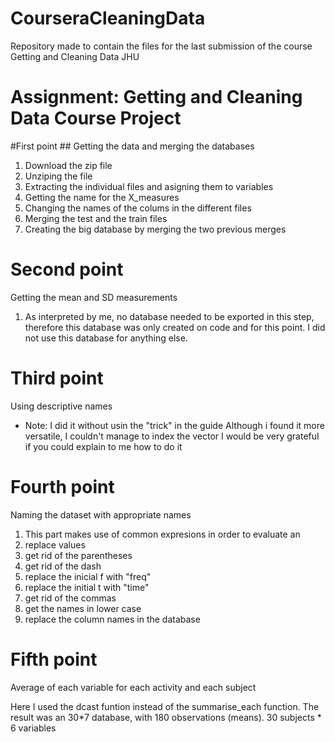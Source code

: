 # CourseraCleaningData
Repository made to contain the files for the last submission of the course Getting and Cleaning Data JHU

# Assignment: Getting and Cleaning Data Course Project

#First point ##
Getting the data and merging the databases

1. Download the zip file
2. Unziping the file
3. Extracting the individual files and asigning them to variables
4. Getting the name for the X_measures
5. Changing the names of the colums in the different files
6. Merging the test and the train files
7. Creating the big database by merging the two previous merges

# Second point #
Getting the mean and SD measurements

1. As interpreted by me, no database needed to be exported in this step, 
therefore this database was only created on code and for this point.
I did not use this database for anything else.

# Third point #
Using descriptive names

- Note: I did it without usin the "trick" in the guide
Although i found it more versatile, I couldn't manage to index the vector
I would be very grateful if you could explain to me how to do it


# Fourth point
Naming the dataset with appropriate names

1. This part makes use of common expresions in order to evaluate an 
2. replace values 
3. get rid of the parentheses
4. get rid of the dash
5. replace the inicial f with "freq"
6. replace the initial t with "time"
7. get rid of the commas
8. get the names in lower case
9. replace the column names in the database


# Fifth point
Average of each variable for each activity and each subject

Here I used the dcast funtion instead of the summarise_each function.
The result was an 30*7 database, with 180 observations (means).
30 subjects * 6 variables
